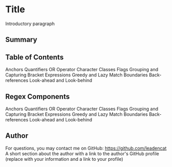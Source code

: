 # Title
Introductory paragraph

## Summary

## Table of Contents
Anchors
Quantifiers
OR Operator
Character Classes
Flags
Grouping and Capturing
Bracket Expressions
Greedy and Lazy Match
Boundaries
Back-references
Look-ahead and Look-behind

## Regex Components
Anchors
Quantifiers
OR Operator
Character Classes
Flags
Grouping and Capturing
Bracket Expressions
Greedy and Lazy Match
Boundaries
Back-references
Look-ahead and Look-behind

## Author
For questions, you may contact me on GitHub: https://github.com/leadencat 
A short section about the author with a link to the author's GitHub profile (replace with your information and a link to your profile)